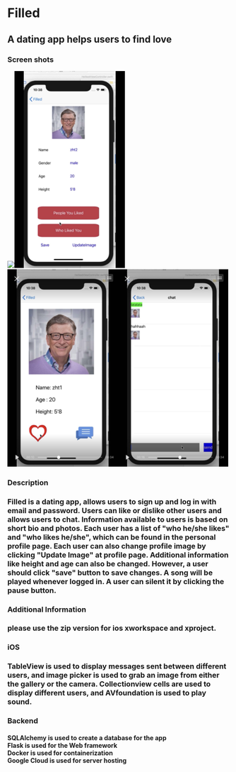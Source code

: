 # Filled
## A dating app helps users to find love

### Screen shots 

<img src = "https://github.com/serenawangCU/FilledApp/blob/master/Screenshots/pic4.jpg" width= "250"><img src = "https://github.com/serenawangCU/FilledApp/blob/master/Screenshots/pic2.jpg" width= "250"><img src = "https://github.com/serenawangCU/FilledApp/blob/master/Screenshots/pic1.jpg" width= "250"><img src = "https://github.com/serenawangCU/FilledApp/blob/master/Screenshots/pic3.jpg" width= "250">

### Description
### Filled is a dating app, allows users to sign up and log in with email and password. Users can like or dislike other users and allows users to chat. Information available to users is based on short bio and photos. Each user has a list of "who he/she likes" and "who likes he/she", which can be found in the personal profile page. Each user can also change profile image by clicking "Update Image" at profile page. Additional information like height and age can also be changed. However, a user should click "save" button to save changes. A song will be played whenever logged in. A user can silent it by clicking the pause button.

### Additional Information
### please use the zip version for ios xworkspace and xproject.

### iOS

### TableView is used to display messages sent between different users, and image picker is used to grab an image from either the gallery or the camera. Collectionview cells are used to display different users, and AVfoundation is used to play sound.

### Backend

#### SQLAlchemy is used to create a database for the app <br>Flask is used for the Web framework <br> Docker is used for containerization <br> Google Cloud is used for server hosting
